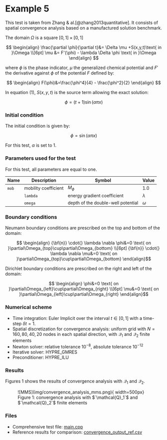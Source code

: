 
# **Example 5**

This test is taken from Zhang & al.[@zhang2013quantitative]. 
It consists of spatial convergence analysis based on a manufactured solution benchmark.

The domain $`\Omega`$ is a square $`[0,1]\times[0,1]`$

```math

\begin{align}
\frac{\partial \phi}{\partial t}&= \Delta \mu +S(x,y,t)\text{ in }\Omega 
\\[6pt]    
\mu &= F'(\phi) - \lambda \Delta \phi \text{ in }\Omega 
\end{align}

```

where $`\phi`$ is the phase indicator, $`\mu`$ the generalized chemical potential and $`F'`$ the derivative against $`\phi`$ of the potential $`F`$ defined by:

```math

\begin{align} 
F(\phi)&=\frac{\phi^4}{4} - \frac{\phi^2}{2}
\end{align}

```

In equation (1), $`S(x,y,t)`$ is the source term allowing the exact solution:

```math

 \phi = (t+1) \sin(\alpha \pi x)

```

### __Initial condition__

The initial condition is given by:

```math

    \phi =  \sin(\alpha \pi x)

```
For this test, $`\alpha`$ is set to $`1`$.


### **Parameters used for the test**
    
For this test, all parameters are equal to one. 

| Name              | Description                        | Symbol       | Value                         |
| -----   | ---------------------------------- | ------------ | ----------------------------- |
| `mob` | mobility coefficient               | $`M_\phi`$   | $`1.0`$                     |
    | `lambda` | energy gradient coefficient        | $`\lambda`$  | $`1.0`$ |
    | `omega` | depth of the double-well potential | $`\omega`$   | $`1.0`$     |

### __Boundary conditions__

Neumann boundary conditions are prescribed on the top and bottom of the domain:

```math

\begin{align} 
{\bf{n}} \cdot{} \lambda \nabla \phi&=0 \text{ on }\partial\Omega_{top}\cup\partial\Omega_{bottom}

\\[6pt]

{\bf{n}} \cdot{} \lambda \nabla \mu&=0 \text{ on }\partial\Omega_{top}\cup\partial\Omega_{bottom}
\end{align}
```

Dirichlet boundary conditions are prescribed on the right and left of the domain:

```math

\begin{align} 
\phi&=0 \text{ on }\partial\Omega_{left}\cup\partial\Omega_{right}

\\[6pt]

\mu&=0 \text{ on }\partial\Omega_{left}\cup\partial\Omega_{right}
\end{align}
```

### __Numerical scheme__

- Time integration: Euler Implicit over the interval $`t\in[0,1]`$ with a time-step $\delta t=1$. 
- Spatial discretization for convergence analysis: uniform grid with $`N={160, 80, 40, 20}`$ nodes in each spatial direction, with $`\mathcal{Q}_1`$ and $`\mathcal{Q}_2`$ finite elements
- Newton solver: relative tolerance $`10^{-8}`$, absolute tolerance $`10^{-12}`$
- Iterative solver: HYPRE_GMRES 
- Preconditioner: HYPRE_ILU


### __Results__ 

Figures 1 shows the results of convergence analysis with $`\mathcal{Q}_1`$ and $`\mathcal{Q}_2`$.

<figure markdown="span">
    ![MMS](img/convergence_analysis_mms.png){  width=500px}
    <figcaption>Figure 1: convergence analysis with $`\mathcal{Q}_1`$ and $`\mathcal{Q}_2`$ finite elements
    </figcaption>
</figure>


### __Files__ 

- Comprehensive test file: [main.cpp](https://github.com/Collab4Sloth/SLOTH/tree/master/tests/CahnHilliard/2D/test5/main.cpp)
- Reference results for comparison: [convergence_output_ref.csv](https://github.com/Collab4Sloth/SLOTH/tree/master/tests/CahnHilliard/2D/test5/ref/convergence_output_ref.csv)

